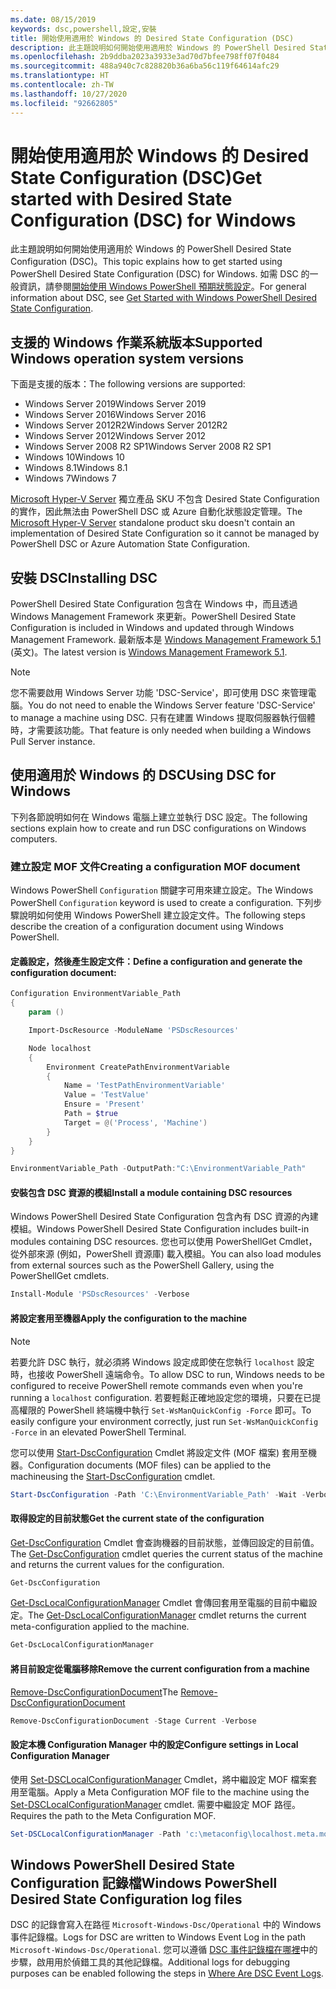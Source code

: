 ```yaml
---
ms.date: 08/15/2019
keywords: dsc,powershell,設定,安裝
title: 開始使用適用於 Windows 的 Desired State Configuration (DSC)
description: 此主題說明如何開始使用適用於 Windows 的 PowerShell Desired State Configuration (DSC)。
ms.openlocfilehash: 2b9ddba2023a3933e3ad70d7bfee798ff07f0484
ms.sourcegitcommit: 488a940c7c828820b36a6ba56c119f64614afc29
ms.translationtype: HT
ms.contentlocale: zh-TW
ms.lasthandoff: 10/27/2020
ms.locfileid: "92662805"
---
```

# <a name="get-started-with-desired-state-configuration-dsc-for-windows"></a><span data-ttu-id="f0f8b-104">開始使用適用於 Windows 的 Desired State Configuration (DSC)</span><span class="sxs-lookup"><span data-stu-id="f0f8b-104">Get started with Desired State Configuration (DSC) for Windows</span></span>

<span data-ttu-id="f0f8b-105">此主題說明如何開始使用適用於 Windows 的 PowerShell Desired State Configuration (DSC)。</span><span class="sxs-lookup"><span data-stu-id="f0f8b-105">This topic explains how to get started using PowerShell Desired State Configuration (DSC) for Windows.</span></span> <span data-ttu-id="f0f8b-106">如需 DSC 的一般資訊，請參閱[開始使用 Windows PowerShell 預期狀態設定](../overview/overview.md)。</span><span class="sxs-lookup"><span data-stu-id="f0f8b-106">For general information about DSC, see [Get Started with Windows PowerShell Desired State Configuration](../overview/overview.md).</span></span>

## <a name="supported-windows-operation-system-versions"></a><span data-ttu-id="f0f8b-107">支援的 Windows 作業系統版本</span><span class="sxs-lookup"><span data-stu-id="f0f8b-107">Supported Windows operation system versions</span></span>

<span data-ttu-id="f0f8b-108">下面是支援的版本：</span><span class="sxs-lookup"><span data-stu-id="f0f8b-108">The following versions are supported:</span></span>

- <span data-ttu-id="f0f8b-109">Windows Server 2019</span><span class="sxs-lookup"><span data-stu-id="f0f8b-109">Windows Server 2019</span></span>
- <span data-ttu-id="f0f8b-110">Windows Server 2016</span><span class="sxs-lookup"><span data-stu-id="f0f8b-110">Windows Server 2016</span></span>
- <span data-ttu-id="f0f8b-111">Windows Server 2012R2</span><span class="sxs-lookup"><span data-stu-id="f0f8b-111">Windows Server 2012R2</span></span>
- <span data-ttu-id="f0f8b-112">Windows Server 2012</span><span class="sxs-lookup"><span data-stu-id="f0f8b-112">Windows Server 2012</span></span>
- <span data-ttu-id="f0f8b-113">Windows Server 2008 R2 SP1</span><span class="sxs-lookup"><span data-stu-id="f0f8b-113">Windows Server 2008 R2 SP1</span></span>
- <span data-ttu-id="f0f8b-114">Windows 10</span><span class="sxs-lookup"><span data-stu-id="f0f8b-114">Windows 10</span></span>
- <span data-ttu-id="f0f8b-115">Windows 8.1</span><span class="sxs-lookup"><span data-stu-id="f0f8b-115">Windows 8.1</span></span>
- <span data-ttu-id="f0f8b-116">Windows 7</span><span class="sxs-lookup"><span data-stu-id="f0f8b-116">Windows 7</span></span>

<span data-ttu-id="f0f8b-117">[Microsoft Hyper-V Server](/windows-server/virtualization/hyper-v/hyper-v-server-2016) 獨立產品 SKU 不包含 Desired State Configuration 的實作，因此無法由 PowerShell DSC 或 Azure 自動化狀態設定管理。</span><span class="sxs-lookup"><span data-stu-id="f0f8b-117">The [Microsoft Hyper-V Server](/windows-server/virtualization/hyper-v/hyper-v-server-2016) standalone product sku doesn't contain an implementation of Desired State Configuration so it cannot be managed by PowerShell DSC or Azure Automation State Configuration.</span></span>

## <a name="installing-dsc"></a><span data-ttu-id="f0f8b-118">安裝 DSC</span><span class="sxs-lookup"><span data-stu-id="f0f8b-118">Installing DSC</span></span>

<span data-ttu-id="f0f8b-119">PowerShell Desired State Configuration 包含在 Windows 中，而且透過 Windows Management Framework 來更新。</span><span class="sxs-lookup"><span data-stu-id="f0f8b-119">PowerShell Desired State Configuration is included in Windows and updated through Windows Management Framework.</span></span> <span data-ttu-id="f0f8b-120">最新版本是 [Windows Management Framework 5.1](https://www.microsoft.com/download/details.aspx?id=54616) \(英文\)。</span><span class="sxs-lookup"><span data-stu-id="f0f8b-120">The latest version is [Windows Management Framework 5.1](https://www.microsoft.com/download/details.aspx?id=54616).</span></span>

> [!NOTE]
> <span data-ttu-id="f0f8b-121">您不需要啟用 Windows Server 功能 'DSC-Service'，即可使用 DSC 來管理電腦。</span><span class="sxs-lookup"><span data-stu-id="f0f8b-121">You do not need to enable the Windows Server feature 'DSC-Service' to manage a machine using DSC.</span></span>
> <span data-ttu-id="f0f8b-122">只有在建置 Windows 提取伺服器執行個體時，才需要該功能。</span><span class="sxs-lookup"><span data-stu-id="f0f8b-122">That feature is only needed when building a Windows Pull Server instance.</span></span>

## <a name="using-dsc-for-windows"></a><span data-ttu-id="f0f8b-123">使用適用於 Windows 的 DSC</span><span class="sxs-lookup"><span data-stu-id="f0f8b-123">Using DSC for Windows</span></span>

<span data-ttu-id="f0f8b-124">下列各節說明如何在 Windows 電腦上建立並執行 DSC 設定。</span><span class="sxs-lookup"><span data-stu-id="f0f8b-124">The following sections explain how to create and run DSC configurations on Windows computers.</span></span>

### <a name="creating-a-configuration-mof-document"></a><span data-ttu-id="f0f8b-125">建立設定 MOF 文件</span><span class="sxs-lookup"><span data-stu-id="f0f8b-125">Creating a configuration MOF document</span></span>

<span data-ttu-id="f0f8b-126">Windows PowerShell `Configuration` 關鍵字可用來建立設定。</span><span class="sxs-lookup"><span data-stu-id="f0f8b-126">The Windows PowerShell `Configuration` keyword is used to create a configuration.</span></span>
<span data-ttu-id="f0f8b-127">下列步驟說明如何使用 Windows PowerShell 建立設定文件。</span><span class="sxs-lookup"><span data-stu-id="f0f8b-127">The following steps describe the creation of a configuration document using Windows PowerShell.</span></span>

#### <a name="define-a-configuration-and-generate-the-configuration-document"></a><span data-ttu-id="f0f8b-128">定義設定，然後產生設定文件：</span><span class="sxs-lookup"><span data-stu-id="f0f8b-128">Define a configuration and generate the configuration document:</span></span>

```powershell
Configuration EnvironmentVariable_Path
{
    param ()

    Import-DscResource -ModuleName 'PSDscResources'

    Node localhost
    {
        Environment CreatePathEnvironmentVariable
        {
            Name = 'TestPathEnvironmentVariable'
            Value = 'TestValue'
            Ensure = 'Present'
            Path = $true
            Target = @('Process', 'Machine')
        }
    }
}

EnvironmentVariable_Path -OutputPath:"C:\EnvironmentVariable_Path"
```

#### <a name="install-a-module-containing-dsc-resources"></a><span data-ttu-id="f0f8b-129">安裝包含 DSC 資源的模組</span><span class="sxs-lookup"><span data-stu-id="f0f8b-129">Install a module containing DSC resources</span></span>

<span data-ttu-id="f0f8b-130">Windows PowerShell Desired State Configuration 包含內有 DSC 資源的內建模組。</span><span class="sxs-lookup"><span data-stu-id="f0f8b-130">Windows PowerShell Desired State Configuration includes built-in modules containing DSC resources.</span></span>
<span data-ttu-id="f0f8b-131">您也可以使用 PowerShellGet Cmdlet，從外部來源 (例如，PowerShell 資源庫) 載入模組。</span><span class="sxs-lookup"><span data-stu-id="f0f8b-131">You can also load modules from external sources such as the PowerShell Gallery, using the PowerShellGet cmdlets.</span></span>

```PowerShell
Install-Module 'PSDscResources' -Verbose
```

#### <a name="apply-the-configuration-to-the-machine"></a><span data-ttu-id="f0f8b-132">將設定套用至機器</span><span class="sxs-lookup"><span data-stu-id="f0f8b-132">Apply the configuration to the machine</span></span>

> [!NOTE]
> <span data-ttu-id="f0f8b-133">若要允許 DSC 執行，就必須將 Windows 設定成即使在您執行 `localhost` 設定時，也接收 PowerShell 遠端命令。</span><span class="sxs-lookup"><span data-stu-id="f0f8b-133">To allow DSC to run, Windows needs to be configured to receive PowerShell remote commands even when you're running a `localhost` configuration.</span></span> <span data-ttu-id="f0f8b-134">若要輕鬆正確地設定您的環境，只要在已提高權限的 PowerShell 終端機中執行 `Set-WsManQuickConfig -Force` 即可。</span><span class="sxs-lookup"><span data-stu-id="f0f8b-134">To easily configure your environment correctly, just run `Set-WsManQuickConfig -Force` in an elevated PowerShell Terminal.</span></span>

<span data-ttu-id="f0f8b-135">您可以使用 [Start-DscConfiguration](/powershell/module/psdesiredstateconfiguration/start-dscconfiguration) Cmdlet 將設定文件 (MOF 檔案) 套用至機器。</span><span class="sxs-lookup"><span data-stu-id="f0f8b-135">Configuration documents (MOF files) can be applied to the machineusing the [Start-DscConfiguration](/powershell/module/psdesiredstateconfiguration/start-dscconfiguration) cmdlet.</span></span>

```powershell
Start-DscConfiguration -Path 'C:\EnvironmentVariable_Path' -Wait -Verbose
```

#### <a name="get-the-current-state-of-the-configuration"></a><span data-ttu-id="f0f8b-136">取得設定的目前狀態</span><span class="sxs-lookup"><span data-stu-id="f0f8b-136">Get the current state of the configuration</span></span>

<span data-ttu-id="f0f8b-137">[Get-DscConfiguration](/powershell/module/psdesiredstateconfiguration/get-dscconfiguration) Cmdlet 會查詢機器的目前狀態，並傳回設定的目前值。</span><span class="sxs-lookup"><span data-stu-id="f0f8b-137">The [Get-DscConfiguration](/powershell/module/psdesiredstateconfiguration/get-dscconfiguration) cmdlet queries the current status of the machine and returns the current values for the configuration.</span></span>

```powershell
Get-DscConfiguration
```

<span data-ttu-id="f0f8b-138">[Get-DscLocalConfigurationManager](/powershell/module/psdesiredstateconfiguration/get-dscLocalConfigurationManager) Cmdlet 會傳回套用至電腦的目前中繼設定。</span><span class="sxs-lookup"><span data-stu-id="f0f8b-138">The [Get-DscLocalConfigurationManager](/powershell/module/psdesiredstateconfiguration/get-dscLocalConfigurationManager) cmdlet returns the current meta-configuration applied to the machine.</span></span>

```powershell
Get-DscLocalConfigurationManager
```

#### <a name="remove-the-current-configuration-from-a-machine"></a><span data-ttu-id="f0f8b-139">將目前設定從電腦移除</span><span class="sxs-lookup"><span data-stu-id="f0f8b-139">Remove the current configuration from a machine</span></span>

<span data-ttu-id="f0f8b-140">[Remove-DscConfigurationDocument](/powershell/module/psdesiredstateconfiguration/remove-dscconfigurationdocument)</span><span class="sxs-lookup"><span data-stu-id="f0f8b-140">The [Remove-DscConfigurationDocument](/powershell/module/psdesiredstateconfiguration/remove-dscconfigurationdocument)</span></span>

```powershell
Remove-DscConfigurationDocument -Stage Current -Verbose
```

#### <a name="configure-settings-in-local-configuration-manager"></a><span data-ttu-id="f0f8b-141">設定本機 Configuration Manager 中的設定</span><span class="sxs-lookup"><span data-stu-id="f0f8b-141">Configure settings in Local Configuration Manager</span></span>

<span data-ttu-id="f0f8b-142">使用 [Set-DSCLocalConfigurationManager](/powershell/module/PSDesiredStateConfiguration/Set-DscLocalConfigurationManager) Cmdlet，將中繼設定 MOF 檔案套用至電腦。</span><span class="sxs-lookup"><span data-stu-id="f0f8b-142">Apply a Meta Configuration MOF file to the machine using the [Set-DSCLocalConfigurationManager](/powershell/module/PSDesiredStateConfiguration/Set-DscLocalConfigurationManager) cmdlet.</span></span> <span data-ttu-id="f0f8b-143">需要中繼設定 MOF 路徑。</span><span class="sxs-lookup"><span data-stu-id="f0f8b-143">Requires the path to the Meta Configuration MOF.</span></span>

```powershell
Set-DSCLocalConfigurationManager -Path 'c:\metaconfig\localhost.meta.mof' -Verbose
```

## <a name="windows-powershell-desired-state-configuration-log-files"></a><span data-ttu-id="f0f8b-144">Windows PowerShell Desired State Configuration 記錄檔</span><span class="sxs-lookup"><span data-stu-id="f0f8b-144">Windows PowerShell Desired State Configuration log files</span></span>

<span data-ttu-id="f0f8b-145">DSC 的記錄會寫入在路徑 `Microsoft-Windows-Dsc/Operational` 中的 Windows 事件記錄檔。</span><span class="sxs-lookup"><span data-stu-id="f0f8b-145">Logs for DSC are written to Windows Event Log in the path `Microsoft-Windows-Dsc/Operational`.</span></span>
<span data-ttu-id="f0f8b-146">您可以遵循 [DSC 事件記錄檔在哪裡](/powershell/scripting/dsc/troubleshooting/troubleshooting#where-are-dsc-event-logs)中的步驟，啟用用於偵錯工具的其他記錄檔。</span><span class="sxs-lookup"><span data-stu-id="f0f8b-146">Additional logs for debugging purposes can be enabled following the steps in [Where Are DSC Event Logs](/powershell/scripting/dsc/troubleshooting/troubleshooting#where-are-dsc-event-logs).</span></span>
